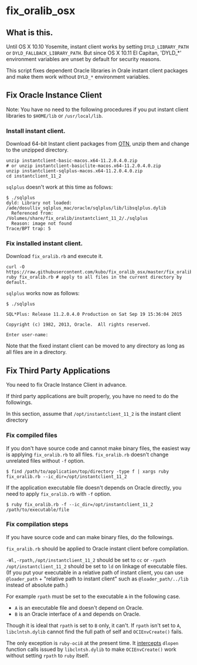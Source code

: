 # fix_oralib_osx

## What is this.

Until OS X 10.10 Yosemite, instant client works by setting `DYLD_LIBRARY_PATH`
or `DYLD_FALLBACK_LIBRARY_PATH`.
But since OS X 10.11 El Capitan, 'DYLD_*' environment variables are unset by
default for security reasons.

This script fixes dependent Oracle libraries in Orale instant client packages
and make them work without `DYLD_*` environment variables.

## Fix Oracle Instance Client

Note: You have no need to the following procedures if you put instant client libraries to `$HOME/lib` or `/usr/local/lib`.

### Install instant client.

Download 64-bit Instant client packages from [OTN](http://www.oracle.com/technetwork/topics/intel-macsoft-096467.html), unzip them and change to the unzipped directory.

```shell
unzip instantclient-basic-macos.x64-11.2.0.4.0.zip
# or unzip instantclient-basiclite-macos.x64-11.2.0.4.0.zip
unzip instantclient-sqlplus-macos.x64-11.2.0.4.0.zip
cd instantclient_11_2
```

`sqlplus` doesn't work at this time as follows:

```shell
$ ./sqlplus 
dyld: Library not loaded: /ade/dosulliv_sqlplus_mac/oracle/sqlplus/lib/libsqlplus.dylib
  Referenced from: /Volumes/share/fix_oralib/instantclient_11_2/./sqlplus
  Reason: image not found
Trace/BPT trap: 5
```

### Fix installed instant client.

Download `fix_oralib.rb` and execute it.

```shell
curl -O https://raw.githubusercontent.com/kubo/fix_oralib_osx/master/fix_oralib.rb
ruby fix_oralib.rb # apply to all files in the current directory by default.
```

`sqlplus` works now as follows:

```shell
$ ./sqlplus 

SQL*Plus: Release 11.2.0.4.0 Production on Sat Sep 19 15:36:04 2015

Copyright (c) 1982, 2013, Oracle.  All rights reserved.

Enter user-name: 
```

Note that the fixed instant client can be moved to any directory as long as
all files are in a directory.

## Fix Third Party Applications

You need to fix Oracle Instance Client in advance.

If third party applications are built properly,
you have no need to do the followings.

In this section, assume that `/opt/instantclient_11_2` is the instant client directory

### Fix compiled files

If you don't have source code and cannot make binary files,
the easiest way is applying `fix_oralib.rb` to all files.
`fix_oralib.rb` doesn't change unrelated files without `-f` option.

```shell
$ find /path/to/application/top/directory -type f | xargs ruby fix_oralib.rb --ic_dir=/opt/instantclient_11_2
```

If the application executable file doesn't depends on Oracle directly,
you need to apply `fix_oralib.rb` with `-f` option.

```shell
$ ruby fix_oralib.rb -f --ic_dir=/opt/instantclient_11_2 /path/to/executable/file
```

### Fix compilation steps

If you have source code and can make binary files, do the followings.

`fix_oralib.rb` should be applied to Oracle instant client before compilation.

`-Wl,-rpath,/opt/instantclient_11_2` should be set to `cc` or
`-rpath /opt/instantclient_11_2` should be set to `ld` on linkage of executable files.
(If you put your executable in a relative path of instant client, you can use
`@loader_path` + "relative path to instant client" such as `@loader_path/../lib`
instead of absolute path.)

For example `rpath` must be set to the executable `A` in the following case.
* `A` is an executable file and doesn't depend on Oracle.
* `B` is an Oracle interface of `A` and depends on Oracle.

Though it is ideal that `rpath` is set to `B` only, it can't.
If `rpath` isn't set to `A`, `libclntsh.dylib` cannot find the full path
of self and `OCIEnvCreate()` fails.

The only exception is `ruby-oci8` at the present time. It [intercepts](https://github.com/kubo/ruby-oci8/blob/92d596283f1451cc31b97f97b58fa4e2dea2e9c8/ext/oci8/osx.c#L9) `dlopen`
function calls issued by `libclntsh.dylib` to make `OCIEnvCreate()`
work without setting `rpath` to `ruby` itself.
